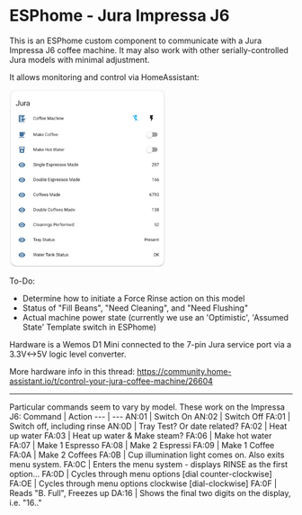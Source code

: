 # ESPhome - Jura Impressa J6 
This is an ESPhome custom component to communicate with a Jura Impressa J6 coffee machine.  It may also work with other serially-controlled Jura models with minimal adjustment.

It allows monitoring and control via HomeAssistant:

<img src="HomeAssistant_interface.png" alt="drawing" width=55%/>

To-Do:
- Determine how to initiate a Force Rinse action on this model
- Status of "Fill Beans", "Need Cleaning", and "Need Flushing"
- Actual machine power state (currently we use an 'Optimistic', 'Assumed State' Template switch in ESPhome)

Hardware is a Wemos D1 Mini connected to the 7-pin Jura service port via a 3.3V<->5V logic level converter.

More hardware info in this thread: https://community.home-assistant.io/t/control-your-jura-coffee-machine/26604

***

Particular commands seem to vary by model.  These work on the Impressa J6:
Command | Action
--- | ---
AN:01 | Switch On
AN:02 | Switch Off
FA:01 | Switch off, including rinse
AN:0D | Tray Test? Or date related?
FA:02 | Heat up water
FA:03 | Heat up water & Make steam?
FA:06 | Make hot water
FA:07 | Make 1 Espresso
FA:08 | Make 2 Espressi
FA:09 | Make 1 Coffee
FA:0A | Make 2 Coffees
FA:0B | Cup illumination light comes on. Also exits menu system.
FA:0C | Enters the menu system - displays RINSE as the first option...
FA:0D | Cycles through menu options [dial counter-clockwise]
FA:OE | Cycles through menu options clockwise [dial-clockwise]
FA:0F | Reads "B. Full", Freezes up
DA:16 | Shows the final two digits on the display, i.e. "16.."
